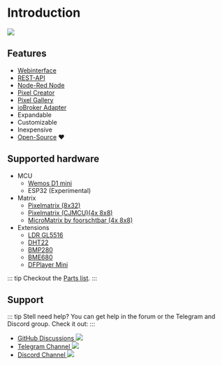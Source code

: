 # Introduction

![](/pixelit_pic.jpeg)

## Features

-   [Webinterface](webinterface.html)
-   [REST-API](api.html)
-   [Node-Red Node](tools.html#node-red)
-   [Pixel Creator](tools.html#pixel-creator)
-   [Pixel Gallery](tools.html#pixel-gallery)
-   [ioBroker Adapter](iobroker.html)
-   Expandable
-   Customizable
-   Inexpensive
-   [Open-Source](https://github.com/pixelit-project) :heart:

## Supported hardware

- MCU
  -   [Wemos D1 mini](hardware.html#minimal-setup-basis)
  -   ESP32 (Experimental)
- Matrix
  -   [Pixelmatrix (8x32)](hardware.html#minimal-setup-basis)
  -   [Pixelmatrix (CJMCU)(4x 8x8)](hardware.html#minimal-setup-basis)
  -   [MicroMatrix by foorschtbar (4x 8x8)](hardware.html#minimal-setup-basis)
- Extensions
  -   [LDR GL5516](hardware.html#ldr-gl5516-sensor-upgrade-brightness-lux)
  -   [DHT22](hardware.html#dht22-sensor-upgrade-temperature-humidity)
  -   [BMP280](hardware.html#bme280-sensor-upgrade-temperature-humidity-pressure)
  -   [BME680](hardware.html#bme680-sensor-upgrade-temperature-humidity-pressure-gas)
  -   [DFPlayer Mini](hardware.html#dfplayer-mini-upgrade-mp3-player)

::: tip
Checkout the [Parts list](hardware.html#parts-list).
:::

## Support

::: tip
Stell need help? You can get help in the forum or the Telegram and Discord group. Check it out:
:::

- [GitHub Discussions ![](https://img.shields.io/github/discussions/pixelit-project/PixelIt)](https://github.com/pixelit-project/PixelIt/discussions)
- [Telegram Channel ![](https://img.shields.io/endpoint?style=flat&url=https%3A%2F%2Frunkit.io%2Fdamiankrawczyk%2Ftelegram-badge%2Fbranches%2Fmaster%3Furl%3Dhttps%3A%2F%2Ft.me%2Fpixelitdisplay)](https://t.me/pixelitdisplay)
- [Discord Channel ![](https://img.shields.io/discord/558849582377861122?logo=discord)](https://discord.gg/JHE9P9zczW)
